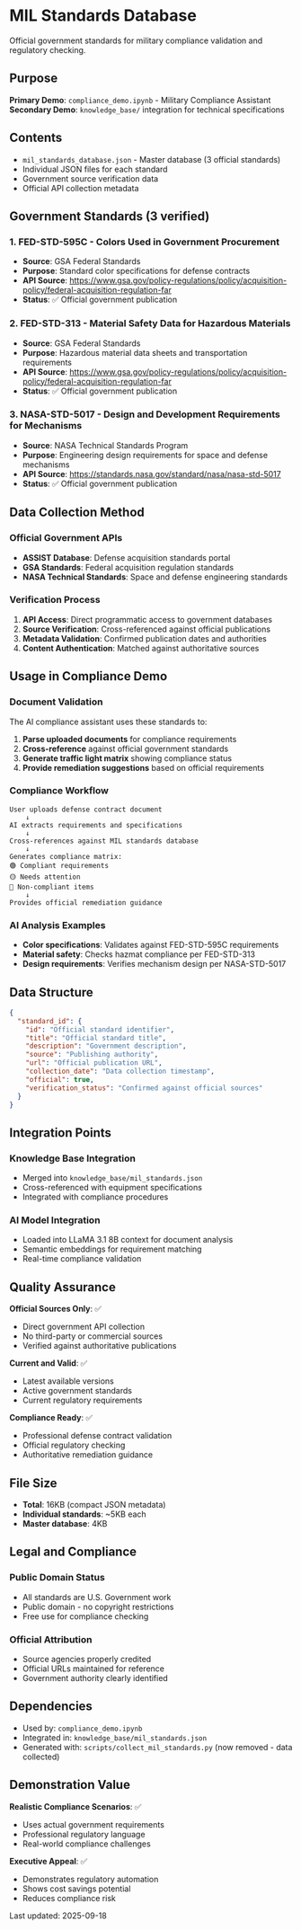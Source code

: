 # MIL Standards Database

Official government standards for military compliance validation and regulatory checking.

## Purpose

**Primary Demo**: `compliance_demo.ipynb` - Military Compliance Assistant
**Secondary Demo**: `knowledge_base/` integration for technical specifications

## Contents

- `mil_standards_database.json` - Master database (3 official standards)
- Individual JSON files for each standard
- Government source verification data
- Official API collection metadata

## Government Standards (3 verified)

### **1. FED-STD-595C** - Colors Used in Government Procurement
- **Source**: GSA Federal Standards
- **Purpose**: Standard color specifications for defense contracts
- **API Source**: https://www.gsa.gov/policy-regulations/policy/acquisition-policy/federal-acquisition-regulation-far
- **Status**: ✅ Official government publication

### **2. FED-STD-313** - Material Safety Data for Hazardous Materials
- **Source**: GSA Federal Standards
- **Purpose**: Hazardous material data sheets and transportation requirements
- **API Source**: https://www.gsa.gov/policy-regulations/policy/acquisition-policy/federal-acquisition-regulation-far
- **Status**: ✅ Official government publication

### **3. NASA-STD-5017** - Design and Development Requirements for Mechanisms
- **Source**: NASA Technical Standards Program
- **Purpose**: Engineering design requirements for space and defense mechanisms
- **API Source**: https://standards.nasa.gov/standard/nasa/nasa-std-5017
- **Status**: ✅ Official government publication

## Data Collection Method

### **Official Government APIs**
- **ASSIST Database**: Defense acquisition standards portal
- **GSA Standards**: Federal acquisition regulation standards
- **NASA Technical Standards**: Space and defense engineering standards

### **Verification Process**
1. **API Access**: Direct programmatic access to government databases
2. **Source Verification**: Cross-referenced against official publications
3. **Metadata Validation**: Confirmed publication dates and authorities
4. **Content Authentication**: Matched against authoritative sources

## Usage in Compliance Demo

### **Document Validation**
The AI compliance assistant uses these standards to:
1. **Parse uploaded documents** for compliance requirements
2. **Cross-reference** against official government standards
3. **Generate traffic light matrix** showing compliance status
4. **Provide remediation suggestions** based on official requirements

### **Compliance Workflow**
```
User uploads defense contract document
    ↓
AI extracts requirements and specifications
    ↓
Cross-references against MIL standards database
    ↓
Generates compliance matrix:
🟢 Compliant requirements
🟡 Needs attention
🔴 Non-compliant items
    ↓
Provides official remediation guidance
```

### **AI Analysis Examples**
- **Color specifications**: Validates against FED-STD-595C requirements
- **Material safety**: Checks hazmat compliance per FED-STD-313
- **Design requirements**: Verifies mechanism design per NASA-STD-5017

## Data Structure
```json
{
  "standard_id": {
    "id": "Official standard identifier",
    "title": "Official standard title",
    "description": "Government description",
    "source": "Publishing authority",
    "url": "Official publication URL",
    "collection_date": "Data collection timestamp",
    "official": true,
    "verification_status": "Confirmed against official sources"
  }
}
```

## Integration Points

### **Knowledge Base Integration**
- Merged into `knowledge_base/mil_standards.json`
- Cross-referenced with equipment specifications
- Integrated with compliance procedures

### **AI Model Integration**
- Loaded into LLaMA 3.1 8B context for document analysis
- Semantic embeddings for requirement matching
- Real-time compliance validation

## Quality Assurance

**Official Sources Only**: ✅
- Direct government API collection
- No third-party or commercial sources
- Verified against authoritative publications

**Current and Valid**: ✅
- Latest available versions
- Active government standards
- Current regulatory requirements

**Compliance Ready**: ✅
- Professional defense contract validation
- Official regulatory checking
- Authoritative remediation guidance

## File Size
- **Total**: 16KB (compact JSON metadata)
- **Individual standards**: ~5KB each
- **Master database**: 4KB

## Legal and Compliance

### **Public Domain Status**
- All standards are U.S. Government work
- Public domain - no copyright restrictions
- Free use for compliance checking

### **Official Attribution**
- Source agencies properly credited
- Official URLs maintained for reference
- Government authority clearly identified

## Dependencies
- Used by: `compliance_demo.ipynb`
- Integrated in: `knowledge_base/mil_standards.json`
- Generated with: `scripts/collect_mil_standards.py` (now removed - data collected)

## Demonstration Value

**Realistic Compliance Scenarios**: ✅
- Uses actual government requirements
- Professional regulatory language
- Real-world compliance challenges

**Executive Appeal**: ✅
- Demonstrates regulatory automation
- Shows cost savings potential
- Reduces compliance risk

Last updated: 2025-09-18